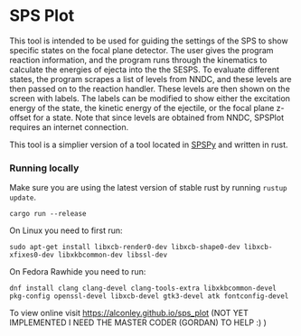 # SPS Plot

This tool is intended to be used for guiding the settings of the SPS to show specific states on the focal plane detector. The user gives the program reaction information, and the program runs through the kinematics to calculate the energies of ejecta into the the SESPS. To evaluate different states, the program scrapes a list of levels from NNDC, and these levels are then passed on to the reaction handler. These levels are then shown on the screen with labels. The labels can be modified to show either the excitation energy of the state, the kinetic energy of the ejectile, or the focal plane z-offset for a state. Note that since levels are obtained from NNDC, SPSPlot requires an internet connection.

This tool is a simplier version of a tool located in [SPSPy](https://github.com/gwm17/spspy) and written in rust.

### Running locally

Make sure you are using the latest version of stable rust by running `rustup update`.

`cargo run --release`

On Linux you need to first run:

`sudo apt-get install libxcb-render0-dev libxcb-shape0-dev libxcb-xfixes0-dev libxkbcommon-dev libssl-dev`

On Fedora Rawhide you need to run:

`dnf install clang clang-devel clang-tools-extra libxkbcommon-devel pkg-config openssl-devel libxcb-devel gtk3-devel atk fontconfig-devel`

To view online visit https://alconley.github.io/sps_plot (NOT YET IMPLEMENTED I NEED THE MASTER CODER (GORDAN) TO HELP :) )
